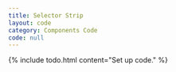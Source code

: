 ```yaml
---
title: Selector Strip
layout: code
category: Components Code
code: null
---
```


{% include todo.html content="Set up code." %}
